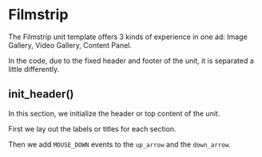 # Filmstrip

The Filmstrip unit template offers 3 kinds of experience in one ad: Image Gallery, Video Gallery, Content Panel.

In the code, due to the fixed header and footer of the unit, it is separated a little differently.

##  init_header()

In this section, we initialize the header or top content of the unit. 

First we lay out the labels or titles for each section.

Then we add `MOUSE_DOWN` events to the `up_arrow` and the `down_arrow`. 



